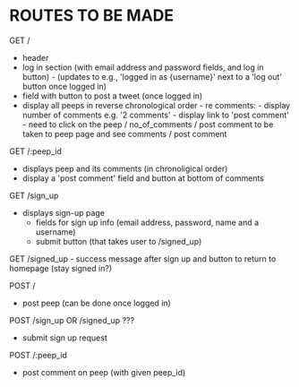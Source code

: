 # ROUTES TO BE MADE

GET /
- header
- log in section (with email address and password fields, and log in button)
      - (updates to e.g., 'logged in as {username}' next to a 'log out' button once logged in)
- field with button to post a tweet (once logged in)
- display all peeps in reverse chronological order
      - re comments:
          - display number of comments e.g. '2 comments'
          - display link to 'post comment'
          - need to click on the  peep / no_of_comments / post comment   to be taken to peep page and see comments / post comment

GET /:peep_id
- displays peep and its comments (in chronoligical order)
- display a 'post comment' field and button at bottom of comments

GET /sign_up
- displays sign-up page
    - fields for sign up info (email address, password, name and a username)
    - submit button (that takes user to /signed_up)

GET /signed_up
    - success message after sign up and button to return to homepage (stay signed in?)


POST /
- post peep (can be done once logged in)

POST /sign_up  OR  /signed_up ???
- submit sign up request

POST /:peep_id
- post comment on peep (with given peep_id)